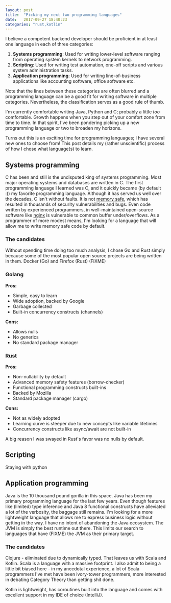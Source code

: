 ```yaml
---
layout: post
title:  "Picking my next two programming languages"
date:   2017-09-27 18:40:23
categories: "rust,kotlin"
---
```


I believe a competent backend developer should be proficient in at least one language in each of three categories:
1. **Systems programming**: Used for writing lower-level software ranging from operating system kernels to network programming. 
2. **Scripting**: Used for writing test automation, one-off scripts and various system administration tasks.
3. **Application programming**: Used for writing line-of-business applications like accounting software, office software etc.

Note that the lines between these categories are often blurred and a programming language can be a good fit for writing
software in multiple categories. Nevertheless, the classification serves as a good rule of thumb.

I'm currently comfortable writing Java, Python and C; probably a little _too_ comfortable. Growth happens when you step out of 
your comfort zone from time to time. In that spirit, I've been pondering picking up a new programming language or two to
broaden my horizons.

Turns out this is an exciting time for programming languages; I have several new ones to choose from!  This post details my (rather unscientific)
process of how I chose what language(s) to learn.

## Systems programming

C has been and still is the undisputed king of systems programming. Most major operating systems and databases are written
in C. The first programming language I learned was C, and it quickly became (by default :)) my favorite programming language.
Although it has served us well over the decades, C isn't without faults. It is not [memory safe](https://en.wikipedia.org/wiki/Memory_safety),
which has resulted in thousands of security vulnerabilities and bugs. Even code written by experienced programmers, in well-maintained 
open-source software like [nginx](https://nvd.nist.gov/vuln/detail/CVE-2009-2629)
is vulnerable to common buffer under/overflows. As a programmer of more modest means, I'm looking for a language that will allow me to
write memory safe code by default.

### The candidates

Without spending time doing too much analysis, I chose Go and Rust simply because some of the most popular
open source projects are being written in them. Docker (Go) and Firefox (Rust) (FiXME)

### Golang
**Pros:**
* Simple, easy to learn
* Wide adoption, backed by Google
* Garbage collected
* Built-in concurrency constructs (channels)

**Cons:**
* Allows nulls
* No generics
* No standard package manager

### Rust
**Pros:**
* Non-nullability by default
* Advanced memory safety features (borrow-checker)
* Functional programming constructs built-ins
* Backed by Mozilla
* Standard package manager (cargo)

**Cons:**
* Not as widely adopted
* Learning curve is steeper due to new concepts like variable lifetimes
* Concurrency constructs like async/await are not built-in

A big reason I was swayed in Rust's favor was no nulls by default.

## Scripting

Staying with python

## Application programming

Java is the 10 thousand pound gorilla in this space. Java has been my primary programming language for the last few years. Even though
features like (limited) type inference and Java 8 functional constructs have alleviated a lot of the verbosity, the baggage still
remains. I'm looking for a more lightweight language that allows me to express business logic without getting in the way.
I have no intent of abandoning the Java ecosystem. The JVM is simply the best runtime out there. This limits our search to languages
that have (FIXME) the JVM as their primary target.

### The candidates

Clojure - eliminated due to dynamically typed. That leaves us with Scala and Kotlin. Scala is a language with a massive footprint. I also admit to being
a little bit biased here - in my anecdotal experience, a lot of Scala programmers I've met have been ivory-tower programmers, more
interested in debating Category Theory than getting shit done.

Kotlin is lightweight, has coroutines built into the language and comes with excellent support in my IDE of choice (IntelliJ).
